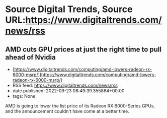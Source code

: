 # Source Digital Trends, Source URL:https://www.digitaltrends.com/news/rss

## AMD cuts GPU prices at just the right time to pull ahead of Nvidia
 - [https://www.digitaltrends.com/computing/amd-lowers-radeon-rx-6000-msrp/](https://www.digitaltrends.com/computing/amd-lowers-radeon-rx-6000-msrp/)
 - RSS feed: https://www.digitaltrends.com/news/rss
 - date published: 2022-09-23 06:49:39.355864+00:00
 - tags: None

AMD is going to lower the list price of its Radeon RX 6000-Series GPUs, and the announcement couldn't have come at a better time.
